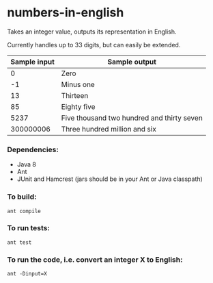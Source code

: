 # numbers-in-english
Takes an integer value, outputs its representation in English.

Currently handles up to 33 digits, but can easily be extended.

Sample input | Sample output
------------ | -------------
0 | Zero
-1 | Minus one
13 | Thirteen
85 | Eighty five
5237 | Five thousand two hundred and thirty seven
300000006 | Three hundred million and six

### Dependencies:

* Java 8
* Ant
* JUnit and Hamcrest (jars should be in your Ant or Java classpath)

### To build:

```ant compile```

### To run tests:

```ant test```

### To run the code, i.e. convert an integer X to English:

```ant -Dinput=X```
